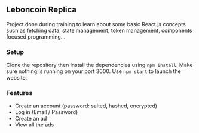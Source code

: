 ## Leboncoin Replica

Project done during training to learn about some basic React.js concepts such as fetching data, state management, token management, components focused programming...

### Setup

Clone the repository then install the dependencies using `npm install`.
Make sure nothing is running on your port 3000.
Use `npm start` to launch the website.

### Features

- Create an account (password: salted, hashed, encrypted)
- Log in (Email / Password)
- Create an ad
- View all the ads

